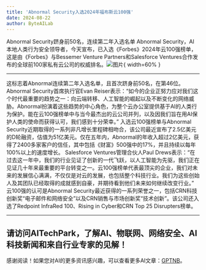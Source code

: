 ```yaml
---
title: 'Abnormal Security入选2024年福布斯云100强'
date: 2024-08-22
author: ByteAILab
---
```


Abnormal Security跻身前50名，连续第二年入选名单
Abnormal Security，AI本地人类行为安全领导者，今天宣布，已入选《Forbes》2024年云100强榜单，这是由《Forbes》与Bessemer Venture Partners和Salesforce Ventures合作发布的全球前100家私有云公司的权威排名。![图片](https://ai-techpark.com/wp-content/uploads/2024/08/Abnorma-960x540.jpg){ width=60% }

---
这标志着Abnormal连续第二年入选名单，且首次跻身前50名，在第46位。
Abnormal Security首席执行官Evan Reiser表示：“如今的企业正努力应对我们这个时代最重要的趋势之一：向云端转移、人工智能的崛起以及不断变化的网络威胁。Abnormal扮演着这些趋势的中心角色，为整个云办公室提供基于AI的人类行为保护。能在云100强榜单中与当今最杰出的云公司并列，以及因我们旨在用AI保护人类的使命而获得认可，我们感到十分荣幸。”
入选云100强榜单与Abnormal Security近期取得的一系列非凡增长里程碑相吻合，该公司最近宣布了2.5亿美元的D轮融资，估值为51亿美元。仅在五年内，Abnormal的年收入超过2亿美元，获得了2400多家客户的信任，其中包括《财富》500强中的17%，并且持续以每年100%以上的速度增长。
Salesforce Ventures管理合伙人Paul Drews表示：“在过去这一年中，我们的行业见证了创新的一代飞跃，以人工智能为先驱，我们正在见证几十年来最重要的平台转变之一。云100强榜单代表最顶尖的企业，我们对未来的发展信心满满，不仅仅是对云的发展，也包括整个科技行业。我们为这些创始人及其团队已经取得的成就感到自豪，并期待看到他们未来如何继续改变行业。”
云100强的认可是Abnormal Security最近获得的一系列荣誉之一，包括CRN科技创新奖“电子邮件和网络安全”以及CRN销售与市场创新奖“技术创新”。该公司还入选了Redpoint InfraRed 100、Rising in Cyber和CRN Top 25 Disrupters榜单。

---

请访问AITechPark，了解AI、物联网、网络安全、AI科技新闻和来自行业专家的见解！
---
感谢阅读！如果您对AI的更多资讯感兴趣，可以查看更多AI文章：[GPTNB](https://gptnb.com)。